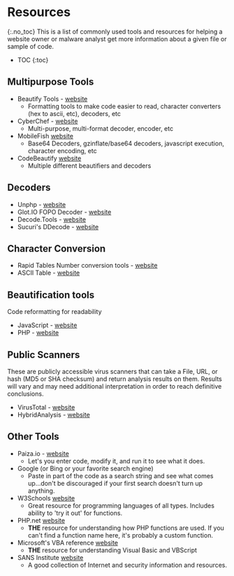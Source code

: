 # Resources
{:.no_toc}
This is a list of commonly used tools and resources for helping a website owner or malware analyst get more information about a given file or sample of code.

* TOC
{:toc}

## Multipurpose Tools
* Beautify Tools - [website](https://beautifytools.com/)
  * Formatting tools to make code easier to read, character converters (hex to ascii, etc), decoders, etc
* CyberChef - [website](https://gchq.github.io/CyberChef/)
  * Multi-purpose, multi-format decoder, encoder, etc
* MobileFish [website](https://www.mobilefish.com/services/)
  * Base64 Decoders, gzinflate/base64 decoders, javascript execution, character encoding, etc
* CodeBeautify [website](https://codebeautify.org/)
  * Multiple different beautifiers and decoders

## Decoders
* Unphp - [website](https://www.unphp.net/)
* Glot.IO FOPO Decoder - [website](https://glot.io/snippets/ets16ruv2v)
* Decode.Tools - [website](http://decode.tools/)
* Sucuri's DDecode - [website](http://ddecode.com/phpdecoder/)

## Character Conversion
* Rapid Tables Number conversion tools - [website](https://www.rapidtables.com/convert/number/index.html)
* ASCII Table - [website](http://www.asciitable.com/)

## Beautification tools
Code reformatting for readability
* JavaScript - [website](https://beautifier.io/)
* PHP - [website](https://beautifytools.com/php-beautifier.php)

## Public Scanners
These are publicly accessible virus scanners that can take a File, URL, or hash (MD5 or SHA checksum) and return analysis results on them. Results will vary and may need additional interpretation in order to reach definitive conclusions.
* VirusTotal - [website](https://www.virustotal.com/)
* HybridAnalysis - [website](https://www.hybrid-analysis.com/)

## Other Tools
* Paiza.io - [website](https://paiza.io/en/projects/new)
  * Let's you enter code, modify it, and run it to see what it does.
* Google (or Bing or your favorite search engine)
  * Paste in part of the code as a search string and see what comes up...don't be discouraged if your first search doesn't turn up anything.
* W3Schools [website](https://www.w3schools.com/)
  * Great resource for programming languages of all types. Includes ability to 'try it out' for functions.
* PHP.net [website](https://www.php.net/)
  * **THE** resource for understanding how PHP functions are used. If you can't find a function name here, it's probably a custom function.
* Microsoft's VBA reference [website](https://docs.microsoft.com/en-us/office/vba/api/overview/language-reference)
  * **THE** resource for understanding Visual Basic and VBScript
* SANS Institute [website](https://isc.sans.edu/)
  * A good collection of Internet and security information and resources.
